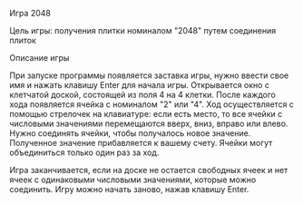 Игра 2048

Цель игры: получения плитки номиналом "2048" путем соединения плиток 

Описание игры

При запуске программы появляется заставка игры, нужно ввести свое имя и нажать клавишу Enter для начала игры. 
Открывается окно с клетчатой доской, состоящей из поля 4 на 4 клетки. После каждого хода появляется ячейка с номиналом "2" или "4". Ход осуществляется с помощью стрелочек на клавиатуре: если есть место, то все ячейки с числовыми значениями перемещаются вверх, вниз, вправо или влево. Нужно соединять ячейки, чтобы получалось новое значение. Полученное значение прибавляется к вашему счету. Ячейки могут объединиться только один раз за ход.

Игра заканчивается, если на доске не остается свободных ячеек и нет ячеек с одинаковыми числовыми значениями, которые можно соединить. Игру можно начать заново, нажав клавишу Enter.
